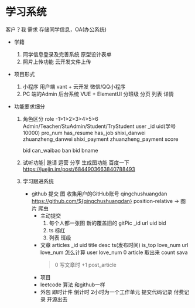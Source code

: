 # 学习系统
客户？我
需求 存储同学信息，OA(办公系统)
- 学籍
	1. 同学信息登录及完善系统
		原型设计表单
	2. 照片上传功能
		云开发文件上传

- 项目形式
	1. 小程序 用户端
		vant + 云开发
		微信/QQ小程序
	2. PC 端的Admin 后台系统
		VUE + ElementUI
		分班级 分页 列表
		详情

- 功能要求细分
	1. 角色区分 role -1>1>2>3>4>5>6
	Admin/Teacher/StuAdmin/Student/TryStudent
		user _id uid(学号 10000) pro_num has_resume has_job shixi_danwei zhuanzheng_danwei
		shixi_payment zhuanzheng_payment score

		bid can_waibao
		ban
			bid bname
	2. 试听功能| 邀请 运营 分享
		生成图功能 百度一下
		https://juejin.im/post/6844903663840788493
	3. 学习跟进系统
		- github 提交 图
			收集用户的GitHub账号 qingchushuangdan
			https://github.com/${qingchushuangdan}
			position-relative -> 图片
			爬虫
			- 主动提交
				1. 每个人都一张图 新的覆盖旧的
					gitPic _id url uid bid
				2. ts 标红
				3. 列表 班级
			- 文章
				articles
				_id uid title desc ts(发布时间) is_top love_num
				url
				love_num 怎么计算
				user love_num 0 article 取出来 count sava
				> 0 写文章时 +1 
				post_article
			- 项目
			- leetcode 算法 和github一样
			- 外包
				即时计件 倒计时 2小时为一个工作单元
				提交代码记录
				付费记录
				开源出去
			